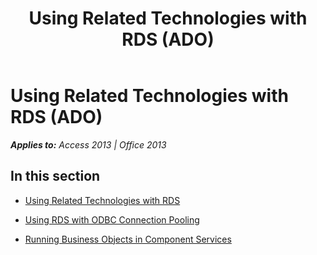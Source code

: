 ﻿---
title: Using Related Technologies with RDS (ADO)
TOCTitle: Using Related Technologies with RDS
ms:assetid: 8173230f-8b95-4c4e-a3db-e2002d694753
ms:mtpsurl: https://msdn.microsoft.com/en-us/library/JJ249554(v=office.15)
ms:contentKeyID: 48545949
ms.date: 09/18/2015
mtps_version: v=office.15
---

# Using Related Technologies with RDS (ADO)


_**Applies to:** Access 2013 | Office 2013_

## In this section

  - [Using Related Technologies with RDS](using-related-technologies-with-rds.md)

  - [Using RDS with ODBC Connection Pooling](using-rds-with-odbc-connection-pooling.md)

  - [Running Business Objects in Component Services](running-business-objects-in-component-services.md)

